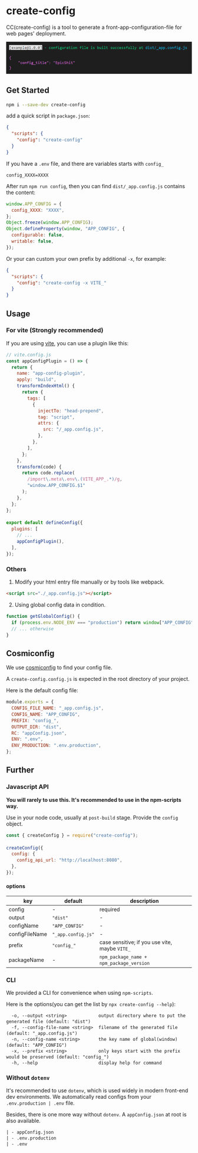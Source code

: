 # create-config

CC(create-config) is a tool to generate a front-app-configuration-file for web pages' deployment.

![create-config](result.png)

## Get Started

```bash
npm i --save-dev create-config
```

add a quick script in `package.json`:

```json
{
  "scripts": {
    "config": "create-config"
  }
}
```

If you have a `.env` file, and there are variables starts with `config_`

```
config_XXXX=XXXX
```

After run `npm run config`, then you can find `dist/_app.config.js` contains the content:

```js
window.APP_CONFIG = {
  config_XXXX: "XXXX",
};
Object.freeze(window.APP_CONFIG);
Object.defineProperty(window, "APP_CONFIG", {
  configurable: false,
  writable: false,
});
```

Or your can custom your own prefix by additional `-x`, for example:

```json
{
  "scripts": {
    "config": "create-config -x VITE_"
  }
}
```

## Usage

### For vite (Strongly recommended)

If you are using [vite](https://vitejs.dev/), you can use a plugin like this:

```js
// vite.config.js
const appConfigPlugin = () => {
  return {
    name: "app-config-plugin",
    apply: "build",
    transformIndexHtml() {
      return {
        tags: [
          {
            injectTo: "head-prepend",
            tag: "script",
            attrs: {
              src: "/_app.config.js",
            },
          },
        ],
      };
    },
    transform(code) {
      return code.replace(
        /import\.meta\.env\.(VITE_APP_.*)/g,
        "window.APP_CONFIG.$1"
      );
    },
  };
};

export default defineConfig({
  plugins: [
    // ...
    appConfigPlugin(),
  ],
});
```

### Others

1. Modify your html entry file manually or by tools like webpack.

```html
<script src="./_app.config.js"></script>
```

2. Using global config data in condition.

```js
function getGlobalConfig() {
  if (process.env.NODE_ENV === "production") return window["APP_CONFIG"];
  // ... otherwise
}
```

## Cosmiconfig

We use [cosmiconfig](https://github.com/davidtheclark/cosmiconfig) to find your config file.

A `create-config.config.js` is expected in the root directory of your project.

Here is the default config file:

```js
module.exports = {
  CONFIG_FILE_NAME: "_app.config.js",
  CONFIG_NAME: "APP_CONFIG",
  PREFIX: "config_",
  OUTPUT_DIR: "dist",
  RC: "appConfig.json",
  ENV: ".env",
  ENV_PRODUCTION: ".env.production",
};
```

## Further

### Javascript API

**You will rarely to use this. It's recommended to use in the npm-scripts way.**

Use in your node code, usually at `post-build` stage. Provide the `config` object.

```js
const { createConfig } = require("create-config");

createConfig({
  config: {
    config_api_url: "http://localhost:8080",
  },
});
```

#### options

| key            | default            | description                                    |
| -------------- | ------------------ | ---------------------------------------------- |
| config         | -                  | required                                       |
| output         | `"dist"`           | -                                              |
| configName     | `"APP_CONFIG"`     | -                                              |
| configFileName | `"_app.config.js"` | -                                              |
| prefix         | `"config_"`        | case sensitive; if you use vite, maybe `VITE_` |
| packageName    | -                  | `npm_package_name + npm_package_version`       |

### CLI

We provided a CLI for convenience when using `npm-scripts`.

Here is the options(you can get the list by `npx create-config --help`):

```
  -o, --output <string>            output directory where to put the generated file (default: "dist")
  -f, --config-file-name <string>  filename of the generated file (default: "_app.config.js")
  -n, --config-name <string>       the key name of global(window) (default: "APP_CONFIG")
  -x, --prefix <string>            only keys start with the prefix would be preserved (default: "config_")
  -h, --help                       display help for command
```

### Without `dotenv`

It's recommended to use `dotenv`, which is used widely in modern front-end dev environments.
We automatically read configs from your `.env.production | .env` file.

Besides, there is one more way without `dotenv`. A `appConfig.json` at root is also available.

```
| - appConfig.json
| - .env.production
| - .env
```
